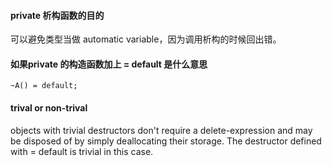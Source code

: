 #### private 析构函数的目的
可以避免类型当做 automatic variable，因为调用析构的时候回出错。

#### 如果private 的构造函数加上 = default 是什么意思
```
~A() = default;
```
#### trival or non-trival
objects with trivial destructors don't require a delete-expression and may be disposed of by simply deallocating their storage.
The destructor defined with = default is trivial in this case.
